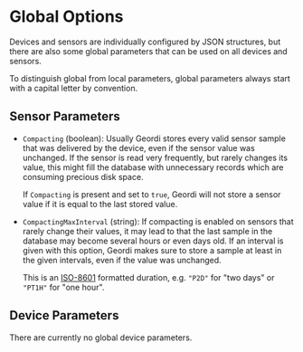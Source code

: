 # Global Options

Devices and sensors are individually configured by JSON structures, but there are also some global parameters that can be used on all devices and sensors.

To distinguish global from local parameters, global parameters always start with a capital letter by convention.

## Sensor Parameters

* `Compacting` (boolean): Usually Geordi stores every valid sensor sample that was delivered by the device, even if the sensor value was unchanged. If the sensor is read very frequently, but rarely changes its value, this might fill the database with unnecessary records which are consuming precious disk space.

  If `Compacting` is present and set to `true`, Geordi will not store a sensor value if it is equal to the last stored value.

* `CompactingMaxInterval` (string): If compacting is enabled on sensors that rarely change their values, it may lead to that the last sample in the database may become several hours or even days old. If an interval is given with this option, Geordi makes sure to store a sample at least in the given intervals, even if the value was unchanged.

  This is an [ISO-8601](https://en.wikipedia.org/wiki/ISO_8601) formatted duration, e.g. `"P2D"` for "two days" or `"PT1H"` for "one hour".

## Device Parameters

There are currently no global device parameters.
